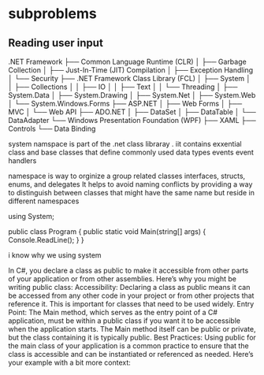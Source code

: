 # subproblems 

## Reading user input

.NET Framework
├── Common Language Runtime (CLR)
│   ├── Garbage Collection
│   ├── Just-In-Time (JIT) Compilation
│   ├── Exception Handling
│   └── Security
├── .NET Framework Class Library (FCL)
│   ├── System
│   │   ├── Collections
│   │   ├── IO
│   │   ├── Text
│   │   └── Threading
│   ├── System.Data
│   ├── System.Drawing
│   ├── System.Net
│   ├── System.Web
│   └── System.Windows.Forms
├── ASP.NET
│   ├── Web Forms
│   ├── MVC
│   └── Web API
├── ADO.NET
│   ├── DataSet
│   ├── DataTable
│   └── DataAdapter
└── Windows Presentation Foundation (WPF)
    ├── XAML
    ├── Controls
    └── Data Binding

system namspace is part of the .net class libraray . iit contains exxential class and base classes that define commonly used data types events event handlers 

namespace is way to orginize a group related classes interfaces, structs, enums, and delegates
It helps to avoid naming conflicts by providing a way to distinguish between classes that might have the same name but reside in different namespaces

using System;

public class Program 
{
  public static void Main(string[] args)
  {
    Console.ReadLine();
  }
}

i know why we using system 

In C#, you declare a class as public to make it accessible from other parts of your application or from other assemblies. Here’s why you might be writing public class:
Accessibility: Declaring a class as public means it can be accessed from any other code in your project or from other projects that reference it. This is important for classes that need to be used widely.
Entry Point: The Main method, which serves as the entry point of a C# application, must be within a public class if you want it to be accessible when the application starts. The Main method itself can be public or private, but the class containing it is typically public.
Best Practices: Using public for the main class of your application is a common practice to ensure that the class is accessible and can be instantiated or referenced as needed.
Here’s your example with a bit more context: